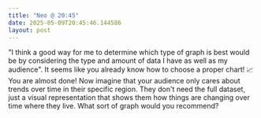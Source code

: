 ```yaml
---
title: "Neo @ 20:45"
date: 2025-05-09T20:45:46.144586
layout: post
---
```


"I think a good way for me to determine which type of graph is best would be by considering the type and amount of data I have as well as my audience". It seems like you already know how to choose a proper chart! 📈 You are almost done! Now imagine that your audience only cares about trends over time in their specific region. They don't need the full dataset, just a visual representation that shows them how things are changing over time where they live. What sort of graph would you recommend?